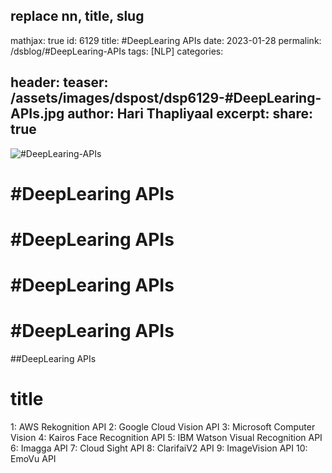 replace nn, title, slug
---
mathjax: true
id: 6129
title: #DeepLearing APIs
date: 2023-01-28
permalink: /dsblog/#DeepLearing-APIs
tags: [NLP] 
categories: 

header:
    teaser: /assets/images/dspost/dsp6129-#DeepLearing-APIs.jpg
author: Hari Thapliyaal 
excerpt:
share: true 
---

![#DeepLearing-APIs](/assets/images/dspost/dsp6129-#DeepLearing-APIs.jpg)

# #DeepLearing APIs


# #DeepLearing APIs


# #DeepLearing APIs


# #DeepLearing APIs


##DeepLearing APIs



# title


1: AWS Rekognition API 
2: Google Cloud Vision API 
3: Microsoft Computer Vision 
4: Kairos Face Recognition API 
5: IBM Watson Visual Recognition API 
6: Imagga API 
7: Cloud Sight API 
8: ClarifaiV2 API 
9: ImageVision API 
10: EmoVu API
